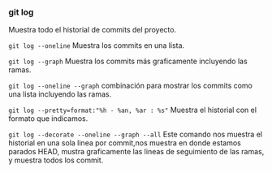 ### git log
Muestra todo el historial de commits del proyecto.

`git log --oneline` Muestra los commits en una lista.

`git log --graph` Muestra los commits más graficamente incluyendo las ramas.

`git log --oneline --graph` combinación para mostrar los commits como una lista incluyendo las ramas.

`git log --pretty=format:"%h - %an, %ar : %s"` Muestra el historial con el formato que indicamos.

`git log --decorate --oneline --graph --all`
Este comando nos muestra el historial en una sola linea por commit,nos muestra en donde estamos parados HEAD, mustra graficamente las lineas de seguimiento de las ramas, y muestra todos los commit.
